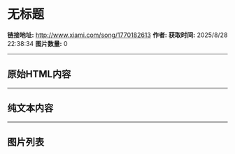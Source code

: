 # 无标题

**链接地址:** http://www.xiami.com/song/1770182613
**作者:** 
**获取时间:** 2025/8/28 22:38:34
**图片数量:** 0

---

## 原始HTML内容



---

## 纯文本内容



---

## 图片列表


